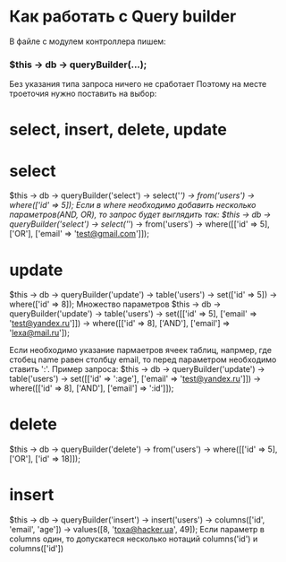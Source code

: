 # Как работать с Query builder

В файле с модулем контроллера пишем:
### $this -> db -> queryBuilder(...);
Без указания типа запроса ничего не сработает
Поэтому на месте троеточия нужно поставить на выбор:
# select, insert, delete, update

# select
$this -> db -> queryBuilder('select') -> select('*') -> from('users') -> where(['id' => 5]);
Если в where необходимо добавить несколько параметров(AND, OR), то запрос будет выглядить так:
$this -> db -> queryBuilder('select') -> select('*') -> from('users') -> where([['id' => 5], ['OR'], ['email' => 'test@gmail.com']]);

# update

$this -> db -> queryBuilder('update') -> table('users') -> set(['id' => 5]) -> where(['id' => 8]);
Множество параметров
$this -> db -> queryBuilder('update') -> table('users') -> set([['id' => 5], ['email' => 'test@yandex.ru']]) -> where([['id' => 8], ['AND'], ['email'] => 'lexa@mail.ru']);

Если необходимо указание пармаетров ячеек таблиц, напрмер, где стобец name равен столбцу email, то перед параметром необходимо ставить ':'. 
Пример запроса:
$this -> db -> queryBuilder('update') -> table('users') -> set([['id' => ':age'], ['email' => 'test@yandex.ru']]) -> where([['id' => 8], ['AND'], ['email'] => ':id']]);

# delete

$this -> db -> queryBuilder('delete') -> from('users') -> where([['id' => 5], ['OR'], ['id' => 18]]);

# insert

$this -> db -> queryBuilder('insert') -> insert('users') -> columns(['id', 'email', 'age']) -> values([8, 'toxa@hacker.ua', 49]);
Если параметр в columns один, то допускатеся несколько нотаций columns('id') и columns(['id'])
